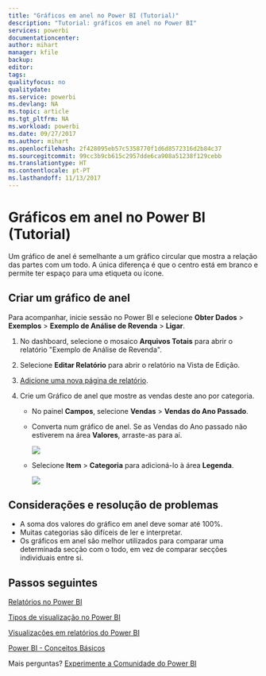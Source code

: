 ```yaml
---
title: "Gráficos em anel no Power BI (Tutorial)"
description: "Tutorial: gráficos em anel no Power BI"
services: powerbi
documentationcenter: 
author: mihart
manager: kfile
backup: 
editor: 
tags: 
qualityfocus: no
qualitydate: 
ms.service: powerbi
ms.devlang: NA
ms.topic: article
ms.tgt_pltfrm: NA
ms.workload: powerbi
ms.date: 09/27/2017
ms.author: mihart
ms.openlocfilehash: 2f428095eb57c5358770f1d6d8572316d2b84c37
ms.sourcegitcommit: 99cc3b9cb615c2957dde6ca908a51238f129cebb
ms.translationtype: HT
ms.contentlocale: pt-PT
ms.lasthandoff: 11/13/2017
---
```

# <a name="doughnut-charts-in-power-bi-tutorial"></a>Gráficos em anel no Power BI (Tutorial)
Um gráfico de anel é semelhante a um gráfico circular que mostra a relação das partes com um todo. A única diferença é que o centro está em branco e permite ter espaço para uma etiqueta ou ícone.

## <a name="create-a-doughnut-chart"></a>Criar um gráfico de anel
Para acompanhar, inicie sessão no Power BI e selecione **Obter Dados** \> **Exemplos** \> **Exemplo de Análise de Revenda** \> **Ligar**. 

1. No dashboard, selecione o mosaico **Arquivos Totais** para abrir o relatório "Exemplo de Análise de Revenda".
2. Selecione **Editar Relatório** para abrir o relatório na Vista de Edição.
3. [Adicione uma nova página de relatório](power-bi-report-add-page.md).
4. Crie um Gráfico de anel que mostre as vendas deste ano por categoria.
   
   * No painel **Campos**, selecione **Vendas** \> **Vendas do Ano Passado**.
   * Converta num gráfico de anel. Se as Vendas do Ano passado não estiverem na área **Valores**, arraste-as para aí.
     
       ![](media/power-bi-visualization-doughnut-charts/convertdonut.png)
   * Selecione **Item** \> **Categoria** para adicioná-lo à área **Legenda**. 
     
       ![](media/power-bi-visualization-doughnut-charts/doughnuttutorial.png)

## <a name="considerations-and-troubleshooting"></a>Considerações e resolução de problemas
* A soma dos valores do gráfico em anel deve somar até 100%.
* Muitas categorias são difíceis de ler e interpretar.
* Os gráficos em anel são melhor utilizados para comparar uma determinada secção com o todo, em vez de comparar secções individuais entre si. 

## <a name="next-steps"></a>Passos seguintes
[Relatórios no Power BI](service-reports.md)

[Tipos de visualização no Power BI](power-bi-visualization-types-for-reports-and-q-and-a.md)

[Visualizações em relatórios do Power BI](power-bi-report-visualizations.md)

[Power BI - Conceitos Básicos](service-basic-concepts.md)

Mais perguntas? [Experimente a Comunidade do Power BI](http://community.powerbi.com/)

